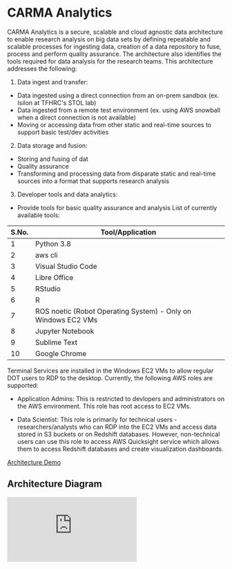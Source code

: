 # CARMA Analytics
CARMA Analytics is a secure, scalable and cloud agnostic data architecture to enable research analysis on big data sets by defining repeatable and scalable processes for ingesting data, creation of a data repository to fuse, process and perform quality assurance.  The architecture also identifies the tools required for data analysis for the research teams.  This architecture addresses the following:

1. Data ingest and transfer:
- Data ingested using a direct connection from an on-prem sandbox (ex. Isilon at TFHRC's STOL lab)
- Data ingested from a remote test environment (ex. using AWS snowball when a direct connection is not available)
- Moving or accessing data from other static and real-time sources to support basic test/dev activities


2. Data storage and fusion:
- Storing and fusing of dat
- Quality assurance
- Transforming and processing data from disparate static and real-time sources into a format that supports research analysis


3. Developer tools and data analytics:
- Provide tools for basic quality assurance and analysis
List of currently available tools:


| S.No. | Tool/Application |
| ----------- | ----------- |
| 1 | Python 3.8 |
| 2 | aws cli |
| 3 | Visual Studio Code |
| 4 | Libre Office |
| 5 | RStudio |
| 6 | R |
| 7 | ROS noetic (Robot Operating System) - Only on Windows EC2 VMs |
| 8 | Jupyter Notebook |
| 9 | Sublime Text |
| 10 | Google Chrome |


Terminal Services are installed in the Windows EC2 VMs to allow regular DOT users to RDP to the desktop. Currently, the following AWS roles are supported:
- Application Admins: This is restricted to devlopers and administrators on the AWS environment. This role has root access to EC2 VMs.

- Data Scientist: This role is primarily for technical users - researchers/analysts who can RDP into the EC2 VMs and access data stored in S3 buckets or on Redshift databases. However, non-technical users can use this role to access AWS Quicksight service which allows them to access Redshift databases and create visualization dashboards.



[Architecture Demo](https://usdot-carma.atlassian.net/wiki/spaces/CRMALN/pages/1380024341/CARMA+Analytics+-+Demo+Video)


## Architecture Diagram
![architecture diagram](https://github.com/usdot-fhwa-stol/carma-analytics-fotda/blob/44462accfe8fcff426d9d827ccf14685d5e475dc/reference_docs/Architecture_Diagram.pdf)
